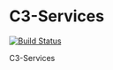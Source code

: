 C3-Services
===========

[![Build Status](https://travis-ci.org/FreightTrain/C3-Services.svg?branch=master)](https://travis-ci.org/FreightTrain/C3-Services)

C3-Services
